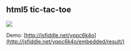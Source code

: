 ## html5 tic-tac-toe

![](http://i.imgur.com/YoPc6GL.png)

Demo: [http://jsfiddle.net/yppc6k4o](http://jsfiddle.net/yppc6k4o/embedded/result/)
